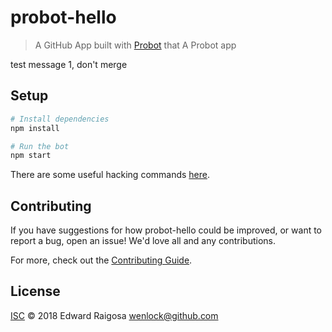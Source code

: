 # probot-hello

> A GitHub App built with [Probot](https://github.com/probot/probot) that A Probot app

test message 1, don't merge

## Setup

```sh
# Install dependencies
npm install

# Run the bot
npm start
```

There are some useful hacking commands [here](/docs/HACKING.md).

## Contributing

If you have suggestions for how probot-hello could be improved, or want to report a bug, open an issue! We'd love all and any contributions.

For more, check out the [Contributing Guide](CONTRIBUTING.md).

## License

[ISC](LICENSE) © 2018 Edward Raigosa <wenlock@github.com>
